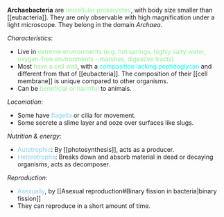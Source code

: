 **Archaebacteria** are <span style="color: lightgreen">unicellular prokaryotes</span>, with body size smaller than [[eubacteria]]. They are only observable with high magnification under a light microscope. They belong in the domain *Archaea*.

*Characteristics*:
- Live in <span style="color: lightgreen">extreme environments</spanN> (e.g. hot springs, highly salty water, oxygen-free environments - marshes, digestive tracts)
- Most <span style="color: lightgreen">have a cell wall</span>, with a <span style="color: aqua">composition lacking peptidoglycan</span> and different from that of [[eubacteria]]. The composition of their [[cell membrane]] is unique compared to other organisms.
- Can be <span style="color: lightgreen">beneficial or harmful</span> to animals.

*Locomotion*:
- Some have <span style="color: skyblue">flagella</span> or cilia for movement.
- Some secrete a slime layer and ooze over surfaces like slugs.

*Nutrition & energy*:
- <span style="color: skyblue">Autotrophic</span>: By [[photosynthesis]], acts as a producer.
- <span style="color: skyblue">Heterotrophs</span>: Breaks down and absorb material in dead or decaying organisms, acts as decomposer.

*Reproduction*:
- <span style="color: skyblue">Asexually</span>, by [[Asexual reproduction#Binary fission in bacteria|binary fission]]
- They can reproduce in a short amount of time.
